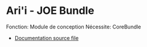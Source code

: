 # Ari'i - JOE Bundle

Fonction:  Module de conception
Nécessite: CoreBundle

* [Documentation source file](Resources/doc/)


